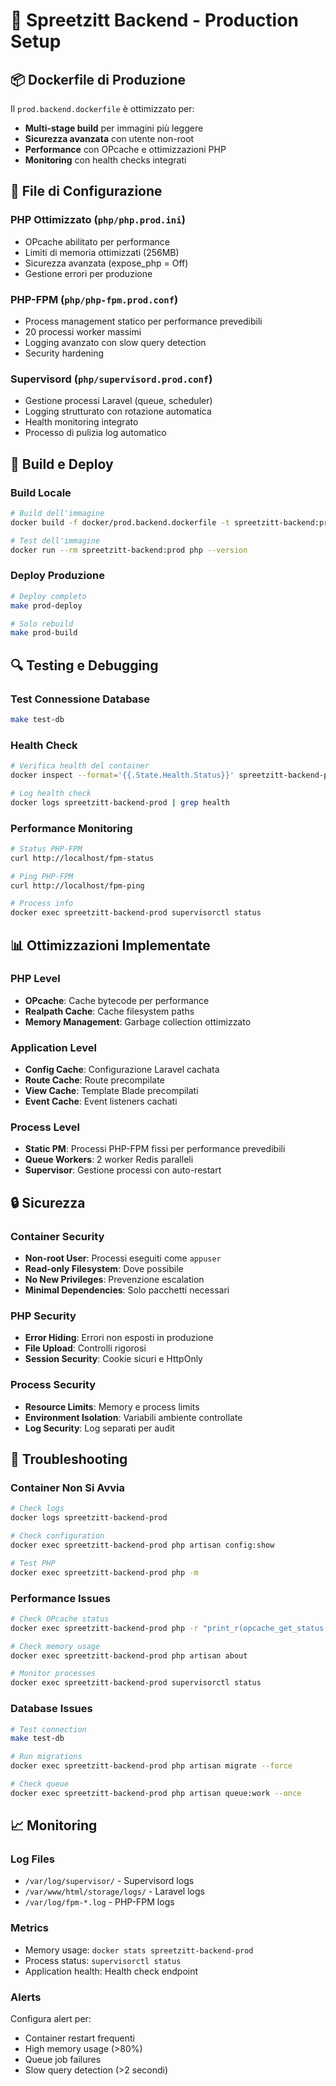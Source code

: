 # 🚀 Spreetzitt Backend - Production Setup

## 📦 Dockerfile di Produzione

Il `prod.backend.dockerfile` è ottimizzato per:

- **Multi-stage build** per immagini più leggere
- **Sicurezza avanzata** con utente non-root
- **Performance** con OPcache e ottimizzazioni PHP
- **Monitoring** con health checks integrati

## 🔧 File di Configurazione

### PHP Ottimizzato (`php/php.prod.ini`)

- OPcache abilitato per performance
- Limiti di memoria ottimizzati (256MB)
- Sicurezza avanzata (expose_php = Off)
- Gestione errori per produzione

### PHP-FPM (`php/php-fpm.prod.conf`)

- Process management statico per performance prevedibili
- 20 processi worker massimi
- Logging avanzato con slow query detection
- Security hardening

### Supervisord (`php/supervisord.prod.conf`)

- Gestione processi Laravel (queue, scheduler)
- Logging strutturato con rotazione automatica
- Health monitoring integrato
- Processo di pulizia log automatico

## 🚀 Build e Deploy

### Build Locale

```bash
# Build dell'immagine
docker build -f docker/prod.backend.dockerfile -t spreetzitt-backend:prod .

# Test dell'immagine
docker run --rm spreetzitt-backend:prod php --version
```

### Deploy Produzione

```bash
# Deploy completo
make prod-deploy

# Solo rebuild
make prod-build
```

## 🔍 Testing e Debugging

### Test Connessione Database

```bash
make test-db
```

### Health Check

```bash
# Verifica health del container
docker inspect --format='{{.State.Health.Status}}' spreetzitt-backend-prod

# Log health check
docker logs spreetzitt-backend-prod | grep health
```

### Performance Monitoring

```bash
# Status PHP-FPM
curl http://localhost/fpm-status

# Ping PHP-FPM
curl http://localhost/fpm-ping

# Process info
docker exec spreetzitt-backend-prod supervisorctl status
```

## 📊 Ottimizzazioni Implementate

### PHP Level

- **OPcache**: Cache bytecode per performance
- **Realpath Cache**: Cache filesystem paths
- **Memory Management**: Garbage collection ottimizzato

### Application Level

- **Config Cache**: Configurazione Laravel cachata
- **Route Cache**: Route precompilate
- **View Cache**: Template Blade precompilati
- **Event Cache**: Event listeners cachati

### Process Level

- **Static PM**: Processi PHP-FPM fissi per performance prevedibili
- **Queue Workers**: 2 worker Redis paralleli
- **Supervisor**: Gestione processi con auto-restart

## 🔒 Sicurezza

### Container Security

- **Non-root User**: Processi eseguiti come `appuser`
- **Read-only Filesystem**: Dove possibile
- **No New Privileges**: Prevenzione escalation
- **Minimal Dependencies**: Solo pacchetti necessari

### PHP Security

- **Error Hiding**: Errori non esposti in produzione
- **File Upload**: Controlli rigorosi
- **Session Security**: Cookie sicuri e HttpOnly

### Process Security

- **Resource Limits**: Memory e process limits
- **Environment Isolation**: Variabili ambiente controllate
- **Log Security**: Log separati per audit

## 🔧 Troubleshooting

### Container Non Si Avvia

```bash
# Check logs
docker logs spreetzitt-backend-prod

# Check configuration
docker exec spreetzitt-backend-prod php artisan config:show

# Test PHP
docker exec spreetzitt-backend-prod php -m
```

### Performance Issues

```bash
# Check OPcache status
docker exec spreetzitt-backend-prod php -r "print_r(opcache_get_status());"

# Check memory usage
docker exec spreetzitt-backend-prod php artisan about

# Monitor processes
docker exec spreetzitt-backend-prod supervisorctl status
```

### Database Issues

```bash
# Test connection
make test-db

# Run migrations
docker exec spreetzitt-backend-prod php artisan migrate --force

# Check queue
docker exec spreetzitt-backend-prod php artisan queue:work --once
```

## 📈 Monitoring

### Log Files

- `/var/log/supervisor/` - Supervisord logs
- `/var/www/html/storage/logs/` - Laravel logs
- `/var/log/fpm-*.log` - PHP-FPM logs

### Metrics

- Memory usage: `docker stats spreetzitt-backend-prod`
- Process status: `supervisorctl status`
- Application health: Health check endpoint

### Alerts

Configura alert per:

- Container restart frequenti
- High memory usage (>80%)
- Queue job failures
- Slow query detection (>2 secondi)
